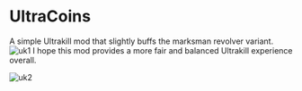 # UltraCoins
A simple Ultrakill mod that slightly buffs the marksman revolver variant.
![uk1](https://github.com/GBRodrickTed/UltraCoins/assets/115361910/7a96ffa6-a0a9-4ecb-85b3-8757393f43d9)
I hope this mod provides a more fair and balanced Ultrakill experience overall.

![uk2](https://github.com/GBRodrickTed/UltraCoins/assets/115361910/a1b20f70-43c6-4d17-b489-df6ff56e05b6)
